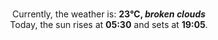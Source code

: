 <p  align="center"><br/>Currently, the weather is: <b> 23°C, <i>broken clouds</i></b></br>Today, the sun rises at <b>05:30</b> and sets at <b>19:05</b>.</p>